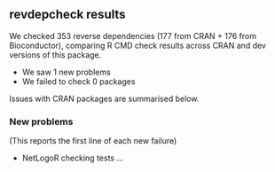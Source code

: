 ## revdepcheck results

We checked 353 reverse dependencies (177 from CRAN + 176 from Bioconductor), comparing R CMD check results across CRAN and dev versions of this package.

 * We saw 1 new problems
 * We failed to check 0 packages

Issues with CRAN packages are summarised below.

### New problems
(This reports the first line of each new failure)

* NetLogoR
  checking tests ...

